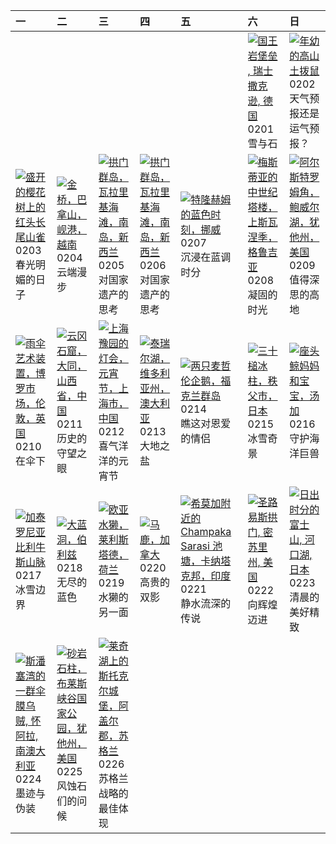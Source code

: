 | 一                                                                                                                                                                                                       | 二                                                                                                                                                                                              | 三                                                                                                                                                                                                      | 四                                                                                                                                                                                                | 五                                                                                                                                                                                                               | 六                                                                                                                                                                                                                                      | 日                                                                                                                                                                                            |
|:--------------------------------------------------------------------------------------------------------------------------------------------------------------------------------------------------------|:-----------------------------------------------------------------------------------------------------------------------------------------------------------------------------------------------|:-------------------------------------------------------------------------------------------------------------------------------------------------------------------------------------------------------|:-------------------------------------------------------------------------------------------------------------------------------------------------------------------------------------------------|:----------------------------------------------------------------------------------------------------------------------------------------------------------------------------------------------------------------|:---------------------------------------------------------------------------------------------------------------------------------------------------------------------------------------------------------------------------------------|:---------------------------------------------------------------------------------------------------------------------------------------------------------------------------------------------|
|                                                                                                                                                                                                         |                                                                                                                                                                                                |                                                                                                                                                                                                        |                                                                                                                                                                                                  |                                                                                                                                                                                                                 | [![](https://www.bing.com/th?id=OHR.FestungKonigsteinElbsandsteingebirge_ZH-CN2192655745_320x240.jpg '国王岩堡垒 , 瑞士撒克逊, 德国')](https://www.bing.com/th?id=OHR.FestungKonigsteinElbsandsteingebirge_ZH-CN2192655745_UHD.jpg)<br>0201<br>雪与石 | [![](https://www.bing.com/th?id=OHR.AustriaMarmot_ZH-CN2303743586_320x240.jpg '年幼的高山土拨鼠')](https://www.bing.com/th?id=OHR.AustriaMarmot_ZH-CN2303743586_UHD.jpg)<br>0202<br>天气预报还是运气预报？      |
| [![](https://www.bing.com/th?id=OHR.BeginningofSpring25Y_ZH-CN7356156800_320x240.jpg '盛开的樱花树上的红头长尾山雀')](https://www.bing.com/th?id=OHR.BeginningofSpring25Y_ZH-CN7356156800_UHD.jpg)<br>0203<br>春光明媚的日子 | [![](https://www.bing.com/th?id=OHR.GoldenBridge_ZH-CN2910740727_320x240.jpg '金桥，巴拿山，岘港，越南')](https://www.bing.com/th?id=OHR.GoldenBridge_ZH-CN2910740727_UHD.jpg)<br>0204<br>云端漫步             | [![](https://www.bing.com/th?id=OHR.ScottishSheep_ZH-CN3051181797_320x240.jpg '拱门群岛，瓦拉里基海滩，南岛，新西兰')](https://www.bing.com/th?id=OHR.ScottishSheep_ZH-CN3051181797_UHD.jpg)<br>0205<br>对国家遗产的思考         | [![](https://www.bing.com/th?id=OHR.WhararikiBeach_ZH-CN7232913389_320x240.jpg '拱门群岛，瓦拉里基海滩，南岛，新西兰')](https://www.bing.com/th?id=OHR.WhararikiBeach_ZH-CN7232913389_UHD.jpg)<br>0206<br>对国家遗产的思考 | [![](https://www.bing.com/th?id=OHR.BlueNorway_ZH-CN7489077966_320x240.jpg '特隆赫姆的蓝色时刻，挪威')](https://www.bing.com/th?id=OHR.BlueNorway_ZH-CN7489077966_UHD.jpg)<br>0207<br>沉浸在蓝调时分                               | [![](https://www.bing.com/th?id=OHR.SnowySvaneti_ZH-CN7626153023_320x240.jpg '梅斯蒂亚的中世纪塔楼，上斯瓦涅季，格鲁吉亚')](https://www.bing.com/th?id=OHR.SnowySvaneti_ZH-CN7626153023_UHD.jpg)<br>0208<br>凝固的时光                                           | [![](https://www.bing.com/th?id=OHR.AlstromPoint_ZH-CN7844819126_320x240.jpg '阿尔斯特罗姆角，鲍威尔湖，犹他州，美国')](https://www.bing.com/th?id=OHR.AlstromPoint_ZH-CN7844819126_UHD.jpg)<br>0209<br>值得深思的高地 |
| [![](https://www.bing.com/th?id=OHR.UmbrellaDay_ZH-CN8024305066_320x240.jpg '雨伞艺术装置，博罗市场，伦敦，英国')](https://www.bing.com/th?id=OHR.UmbrellaDay_ZH-CN8024305066_UHD.jpg)<br>0210<br>在伞下                    | [![](https://www.bing.com/th?id=OHR.YungangGrottoes_ZH-CN8275054060_320x240.jpg '云冈石窟，大同，山西省，中国')](https://www.bing.com/th?id=OHR.YungangGrottoes_ZH-CN8275054060_UHD.jpg)<br>0211<br>历史的守望之眼  | [![](https://www.bing.com/th?id=OHR.LanterFestival25Y_ZH-CN8547998003_320x240.jpg '上海豫园的灯会，元宵节，上海市，中国')](https://www.bing.com/th?id=OHR.LanterFestival25Y_ZH-CN8547998003_UHD.jpg)<br>0212<br>喜气洋洋的元宵节 | [![](https://www.bing.com/th?id=OHR.LakeTyrrell_ZH-CN8860948292_320x240.jpg '泰瑞尔湖，维多利亚州，澳大利亚')](https://www.bing.com/th?id=OHR.LakeTyrrell_ZH-CN8860948292_UHD.jpg)<br>0213<br>大地之盐              | [![](https://www.bing.com/th?id=OHR.PenguinLove_ZH-CN9124008164_320x240.jpg '两只麦哲伦企鹅，福克兰群岛')](https://www.bing.com/th?id=OHR.PenguinLove_ZH-CN9124008164_UHD.jpg)<br>0214<br>瞧这对恩爱的情侣                           | [![](https://www.bing.com/th?id=OHR.Misotsuchi2025_ZH-CN9260395680_320x240.jpg '三十槌冰柱，秩父市，日本')](https://www.bing.com/th?id=OHR.Misotsuchi2025_ZH-CN9260395680_UHD.jpg)<br>0215<br>冰雪奇景                                                 | [![](https://www.bing.com/th?id=OHR.HumpbackMother_ZH-CN9453300759_320x240.jpg '座头鲸妈妈和宝宝，汤加')](https://www.bing.com/th?id=OHR.HumpbackMother_ZH-CN9453300759_UHD.jpg)<br>0216<br>守护海洋巨兽      |
| [![](https://www.bing.com/th?id=OHR.CatalanPyrenees_ZH-CN9699602584_320x240.jpg '加泰罗尼亚比利牛斯​​山脉')](https://www.bing.com/th?id=OHR.CatalanPyrenees_ZH-CN9699602584_UHD.jpg)<br>0217<br>冰雪边界               | [![](https://www.bing.com/th?id=OHR.BlueBelize_ZH-CN9875040666_320x240.jpg '大蓝洞，伯利兹')](https://www.bing.com/th?id=OHR.BlueBelize_ZH-CN9875040666_UHD.jpg)<br>0218<br>无尽的蓝色                     | [![](https://www.bing.com/th?id=OHR.IceHoleOtter_ZH-CN0106321041_320x240.jpg '欧亚水獭，莱利斯塔德，荷兰')](https://www.bing.com/th?id=OHR.IceHoleOtter_ZH-CN0106321041_UHD.jpg)<br>0219<br>水獭的另一面                  | [![](https://www.bing.com/th?id=OHR.CanadaDeer_ZH-CN0631345798_320x240.jpg '马鹿，加拿大')](https://www.bing.com/th?id=OHR.CanadaDeer_ZH-CN0631345798_UHD.jpg)<br>0220<br>高贵的双影                        | [![](https://www.bing.com/th?id=OHR.ChampakaSarasi_ZH-CN0254940579_320x240.jpg '希莫加附近的 Champaka Sarasi 池塘，卡纳塔克邦，印度')](https://www.bing.com/th?id=OHR.ChampakaSarasi_ZH-CN0254940579_UHD.jpg)<br>0221<br>静水流深的传说 | [![](https://www.bing.com/th?id=OHR.StLouisArch_ZH-CN0442955735_320x240.jpg '圣路易斯拱门, 密苏里州, 美国')](https://www.bing.com/th?id=OHR.StLouisArch_ZH-CN0442955735_UHD.jpg)<br>0222<br>向辉煌迈进                                                  | [![](https://www.bing.com/th?id=OHR.MtFujiSunrise_ZH-CN0567499176_320x240.jpg '日出时分的富士山, 河口湖, 日本')](https://www.bing.com/th?id=OHR.MtFujiSunrise_ZH-CN0567499176_UHD.jpg)<br>0223<br>清晨的美好精致 |
| [![](https://www.bing.com/th?id=OHR.GiantCuttlefish_ZH-CN0670915878_320x240.jpg '斯潘塞湾的一群伞膜乌贼, 怀阿拉,南澳大利亚')](https://www.bing.com/th?id=OHR.GiantCuttlefish_ZH-CN0670915878_UHD.jpg)<br>0224<br>墨迹与伪装     | [![](https://www.bing.com/th?id=OHR.BryceHoodoos_ZH-CN0817211446_320x240.jpg "砂岩石柱，布莱斯峡谷国家公园，犹他州，美国")](https://www.bing.com/th?id=OHR.BryceHoodoos_ZH-CN0817211446_UHD.jpg)<br>0225<br>风蚀石们的问候 | [![](https://www.bing.com/th?id=OHR.ArgyllStalker_ZH-CN0970395078_320x240.jpg "莱奇湖上的斯托克尔城堡，阿盖尔郡，苏格兰")](https://www.bing.com/th?id=OHR.ArgyllStalker_ZH-CN0970395078_UHD.jpg)<br>0226<br>苏格兰战略的最佳体现     |                                                                                                                                                                                                  |                                                                                                                                                                                                                 |                                                                                                                                                                                                                                        |                                                                                                                                                                                              |